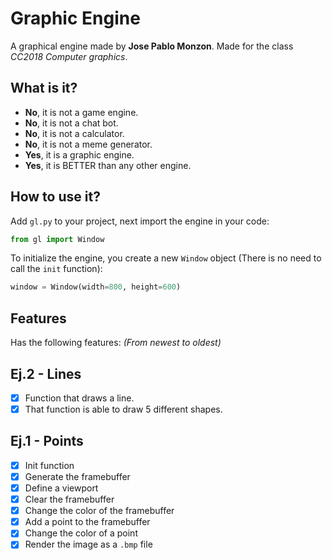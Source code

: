 # Graphic Engine 
A graphical engine made by **Jose Pablo Monzon**. Made for the class *CC2018 Computer graphics*.

## What is it?
* **No**, it is not a game engine.
* **No**, it is not a chat bot.
* **No**, it is not a calculator.
* **No**, it is not a meme generator.
* **Yes**, it is a graphic engine.
* **Yes**, it is BETTER than any other engine.

## How to use it?
Add `gl.py` to your project, next import the engine in your code:
```python
from gl import Window
```
To initialize the engine, you create a new `Window` object (There is no need to call the `init` function):
```python
window = Window(width=800, height=600)
```
## Features
Has the following features: *(From newest to oldest)*
## Ej.2 - Lines
- [x] Function that draws a line.
- [x] That function is able to draw 5 different shapes.
## Ej.1 - Points
- [x] Init function
- [x] Generate the framebuffer
- [x] Define a viewport
- [x] Clear the framebuffer
- [x] Change the color of the framebuffer
- [x] Add a point to the framebuffer
- [x] Change the color of a point
- [x] Render the image as a `.bmp` file
